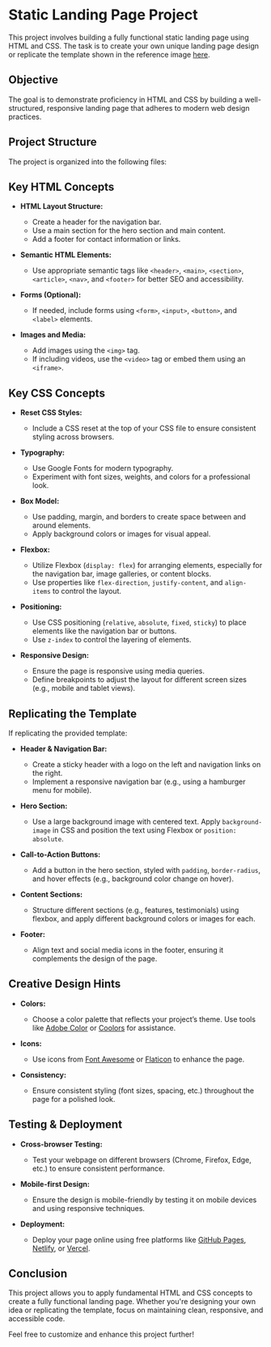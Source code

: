 # Static Landing Page Project

This project involves building a fully functional static landing page using HTML and CSS. The task is to create your own unique landing page design or replicate the template shown in the reference image [here](https://www.hubspot.com/hs-fs/hubfs/lp-hero.png).

## Objective

The goal is to demonstrate proficiency in HTML and CSS by building a well-structured, responsive landing page that adheres to modern web design practices.

## Project Structure

The project is organized into the following files:

## Key HTML Concepts

- **HTML Layout Structure:**
  - Create a header for the navigation bar.
  - Use a main section for the hero section and main content.
  - Add a footer for contact information or links.
  
- **Semantic HTML Elements:**
  - Use appropriate semantic tags like `<header>`, `<main>`, `<section>`, `<article>`, `<nav>`, and `<footer>` for better SEO and accessibility.

- **Forms (Optional):**
  - If needed, include forms using `<form>`, `<input>`, `<button>`, and `<label>` elements.

- **Images and Media:**
  - Add images using the `<img>` tag.
  - If including videos, use the `<video>` tag or embed them using an `<iframe>`.

## Key CSS Concepts

- **Reset CSS Styles:**
  - Include a CSS reset at the top of your CSS file to ensure consistent styling across browsers.

- **Typography:**
  - Use Google Fonts for modern typography.
  - Experiment with font sizes, weights, and colors for a professional look.

- **Box Model:**
  - Use padding, margin, and borders to create space between and around elements.
  - Apply background colors or images for visual appeal.

- **Flexbox:**
  - Utilize Flexbox (`display: flex`) for arranging elements, especially for the navigation bar, image galleries, or content blocks.
  - Use properties like `flex-direction`, `justify-content`, and `align-items` to control the layout.

- **Positioning:**
  - Use CSS positioning (`relative`, `absolute`, `fixed`, `sticky`) to place elements like the navigation bar or buttons.
  - Use `z-index` to control the layering of elements.

- **Responsive Design:**
  - Ensure the page is responsive using media queries.
  - Define breakpoints to adjust the layout for different screen sizes (e.g., mobile and tablet views).

## Replicating the Template

If replicating the provided template:

- **Header & Navigation Bar:**
  - Create a sticky header with a logo on the left and navigation links on the right.
  - Implement a responsive navigation bar (e.g., using a hamburger menu for mobile).

- **Hero Section:**
  - Use a large background image with centered text. Apply `background-image` in CSS and position the text using Flexbox or `position: absolute`.

- **Call-to-Action Buttons:**
  - Add a button in the hero section, styled with `padding`, `border-radius`, and hover effects (e.g., background color change on hover).

- **Content Sections:**
  - Structure different sections (e.g., features, testimonials) using flexbox, and apply different background colors or images for each.

- **Footer:**
  - Align text and social media icons in the footer, ensuring it complements the design of the page.

## Creative Design Hints

- **Colors:**
  - Choose a color palette that reflects your project’s theme. Use tools like [Adobe Color](https://color.adobe.com) or [Coolors](https://coolors.co) for assistance.

- **Icons:**
  - Use icons from [Font Awesome](https://fontawesome.com) or [Flaticon](https://www.flaticon.com) to enhance the page.

- **Consistency:**
  - Ensure consistent styling (font sizes, spacing, etc.) throughout the page for a polished look.

## Testing & Deployment

- **Cross-browser Testing:**
  - Test your webpage on different browsers (Chrome, Firefox, Edge, etc.) to ensure consistent performance.

- **Mobile-first Design:**
  - Ensure the design is mobile-friendly by testing it on mobile devices and using responsive techniques.

- **Deployment:**
  - Deploy your page online using free platforms like [GitHub Pages](https://pages.github.com), [Netlify](https://www.netlify.com), or [Vercel](https://vercel.com).

## Conclusion

This project allows you to apply fundamental HTML and CSS concepts to create a fully functional landing page. Whether you're designing your own idea or replicating the template, focus on maintaining clean, responsive, and accessible code.

Feel free to customize and enhance this project further!

